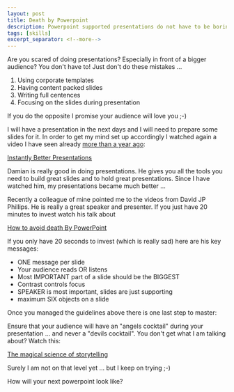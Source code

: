 ```yaml
---
layout: post
title: Death by Powerpoint
description: Powerpoint supported presentations do not have to be boring. Slides do not need to be flooded with text. There is a better way of doing presentations - a much better way.
tags: [skills]
excerpt_separator: <!--more-->
---
```


Are you scared of doing presentations? Especially in front of a bigger audience?
You don't have to! Just don't do these mistakes ...

<!--more-->

1. Using corporate templates
2. Having content packed slides
3. Writing full centences
4. Focusing on the slides during presentation

If you do the opposite I promise your audience will love you ;-)

I will have a presentation in the next days and I will need to prepare some slides for it.
In order to get my mind set up accordingly I watched again a video I have seen already [more than a year ago](Instantly-Better-Presentations):

[Instantly Better Presentations](https://www.youtube.com/watch?v=W_i_DrWic88)

Damian is really good in doing presentations. He gives you all the tools you need to build great slides 
and to hold great presentations. Since I have watched him, my presentations became much better ...

Recently a colleague of mine pointed me to the videos from David JP Phillips. He is really a great speaker and presenter.
If you just have 20 minutes to invest watch his talk about

[How to avoid death By PowerPoint](https://www.youtube.com/watch?v=Iwpi1Lm6dFo)

If you only have 20 seconds to invest (which is really sad) here are his key messages:

- ONE message per slide
- Your audience reads OR listens
- Most IMPORTANT part of a slide should be the BIGGEST
- Contrast controls focus
- SPEAKER is most important, slides are just supporting
- maximum SIX objects on a slide

Once you managed the guidelines above there is one last step to master:

Ensure that your audience will have an "angels cocktail" during your presentation ... and never a "devils cocktail".
You don't get what I am talking about? Watch this:

[The magical science of storytelling](https://www.youtube.com/watch?v=Nj-hdQMa3uA)

Surely I am not on that level yet ... but I keep on trying ;-)


How will your next powerpoint look like?



